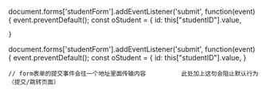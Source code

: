 document.forms['studentForm'].addEventListener('submit', function(event) {
    event.preventDefault();
    const oStudent = {
        id: this["studentID"].value,
        
    }

document.forms['studentForm'].addEventListener('submit', function(event) {
    event.preventDefault();
    const oStudent = {
        id: this["studentID"].value,
    }




    // form表单的提交事件会往一个地址里面传输内容          此处加上这句会阻止默认行为（提交/跳转页面）